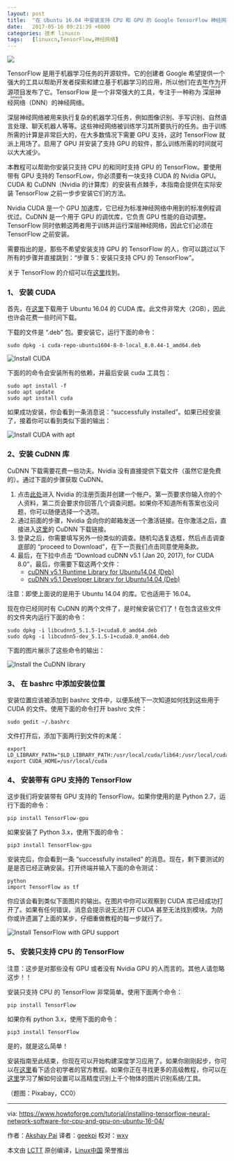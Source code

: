 ```yaml
---
layout: post
title:	"在 Ubuntu 16.04 中安装支持 CPU 和 GPU 的 Google TensorFlow 神经网络软件"
date:	2017-05-16 09:21:39 +0800 
categories:	技术 linuxcn 
tags:	[linuxcn,TensorFlow,神经网络]
---
```



![](/Asserts/Images//attachment/album/201705/16/092112rszflhhulbhhcfgt.jpg)


TensorFlow 是用于机器学习任务的开源软件。它的创建者 Google 希望提供一个强大的工具以帮助开发者探索和建立基于机器学习的应用，所以他们在去年作为开源项目发布了它。TensorFlow 是一个非常强大的工具，专注于一种称为<ruby> 深层神经网络 <rt>  deep neural network </rt></ruby>（DNN）的神经网络。


深层神经网络被用来执行复杂的机器学习任务，例如图像识别、手写识别、自然语言处理、聊天机器人等等。这些神经网络被训练学习其所要执行的任务。由于训练所需的计算是非常巨大的，在大多数情况下需要 GPU 支持，这时 TensorFlow 就派上用场了。启用了 GPU 并安装了支持 GPU 的软件，那么训练所需的时间就可以大大减少。


本教程可以帮助你安装只支持 CPU 的和同时支持 GPU 的 TensorFlow。要使用带有 GPU 支持的 TensorFLow，你必须要有一块支持 CUDA 的 Nvidia GPU。CUDA 和 CuDNN（Nvidia 的计算库）的安装有点棘手，本指南会提供在实际安装 TensorFlow 之前一步步安装它们的方法。


Nvidia CUDA 是一个 GPU 加速库，它已经为标准神经网络中用到的标准例程调优过。CuDNN 是一个用于 GPU 的调优库，它负责 GPU 性能的自动调整。TensorFlow 同时依赖这两者用于训练并运行深层神经网络，因此它们必须在 TensorFlow 之前安装。


需要指出的是，那些不希望安装支持 GPU 的 TensorFlow 的人，你可以跳过以下所有的步骤并直接跳到：“步骤 5：安装只支持 CPU 的 TensorFlow”。


关于 TensorFlow 的介绍可以在[这里](http://sourcedexter.com/what-is-tensorflow/)找到。


### 1、 安装 CUDA


首先，在[这里](https://developer.nvidia.com/compute/cuda/8.0/Prod2/local_installers/cuda-repo-ubuntu1604-8-0-local-ga2_8.0.61-1_amd64-deb)下载用于 Ubuntu 16.04 的 CUDA 库。此文件非常大（2GB），因此也许会花费一些时间下载。


下载的文件是 “.deb” 包。要安装它，运行下面的命令：



```
sudo dpkg -i cuda-repo-ubuntu1604-8-0-local_8.0.44-1_amd64.deb

```

![Install CUDA](/Asserts/Images//attachment/album/201705/16/092141tggqkad83kokgvhz.png)


下面的的命令会安装所有的依赖，并最后安装 cuda 工具包：



```
sudo apt install -f
sudo apt update
sudo apt install cuda

```

如果成功安装，你会看到一条消息说：“successfully installed”。如果已经安装了，接着你可以看到类似下面的输出：


![Install CUDA with apt](/Asserts/Images//attachment/album/201705/16/092142rgx0tt5be9weeetq.png)


### 2、安装 CuDNN 库


CuDNN 下载需要花费一些功夫。Nvidia 没有直接提供下载文件（虽然它是免费的）。通过下面的步骤获取 CuDNN。


1. 点击[此处](https://developer.nvidia.com/group/node/873374/subscribe/og_user_node)进入 Nvidia 的注册页面并创建一个帐户。第一页要求你输入你的个人资料，第二页会要求你回答几个调查问题。如果你不知道所有答案也没问题，你可以随便选择一个选项。
2. 通过前面的步骤，Nvidia 会向你的邮箱发送一个激活链接。在你激活之后，直接进入[这里](https://developer.nvidia.com/rdp/form/cudnn-download-survey)的 CuDNN 下载链接。
3. 登录之后，你需要填写另外一份类似的调查。随机勾选复选框，然后点击调查底部的 “proceed to Download”，在下一页我们点击同意使用条款。
4. 最后，在下拉中点击 “Download cuDNN v5.1 (Jan 20, 2017), for CUDA 8.0”，最后，你需要下载这两个文件：
	* [cuDNN v5.1 Runtime Library for Ubuntu14.04 (Deb)](https://developer.nvidia.com/compute/machine-learning/cudnn/secure/v5.1/prod_20161129/8.0/libcudnn5_5.1.10-1+cuda8.0_amd64-deb)
	* [cuDNN v5.1 Developer Library for Ubuntu14.04 (Deb)](https://developer.nvidia.com/compute/machine-learning/cudnn/secure/v5.1/prod_20161129/8.0/libcudnn5-dev_5.1.10-1+cuda8.0_amd64-deb)


注意：即使上面说的是用于 Ubuntu 14.04 的库。它也适用于 16.04。


现在你已经同时有 CuDNN 的两个文件了，是时候安装它们了！在包含这些文件的文件夹内运行下面的命令：



```
sudo dpkg -i libcudnn5_5.1.5-1+cuda8.0_amd64.deb
sudo dpkg -i libcudnn5-dev_5.1.5-1+cuda8.0_amd64.deb

```

下面的图片展示了这些命令的输出：


![Install the CuDNN library](/Asserts/Images//attachment/album/201705/16/092144pkcl6l68o4748l9u.png)


### 3、 在 bashrc 中添加安装位置


安装位置应该被添加到 bashrc 文件中，以便系统下一次知道如何找到这些用于 CUDA 的文件。使用下面的命令打开 bashrc 文件：



```
sudo gedit ~/.bashrc

```

文件打开后，添加下面两行到文件的末尾：



```
export LD_LIBRARY_PATH="$LD_LIBRARY_PATH:/usr/local/cuda/lib64:/usr/local/cuda/extras/CUPTI/lib64"
export CUDA_HOME=/usr/local/cuda

```

### 4、 安装带有 GPU 支持的 TensorFlow


这步我们将安装带有 GPU 支持的 TensorFlow。如果你使用的是 Python 2.7，运行下面的命令：



```
pip install TensorFlow-gpu

```

如果安装了 Python 3.x，使用下面的命令：



```
pip3 install TensorFlow-gpu

```

安装完后，你会看到一条 “successfully installed” 的消息。现在，剩下要测试的是是否已经正确安装。打开终端并输入下面的命令测试：



```
python
import TensorFlow as tf

```

你应该会看到类似下面图片的输出。在图片中你可以观察到 CUDA 库已经成功打开了。如果有任何错误，消息会提示说无法打开 CUDA 甚至无法找到模块。为防你或许遗漏了上面的某步，仔细重做教程的每一步就行了。


![Install TensorFlow with GPU support](/Asserts/Images//attachment/album/201705/16/092145wfewvf4nwfrzftpf.png)


### 5、 安装只支持 CPU 的 TensorFlow


注意：这步是对那些没有 GPU 或者没有 Nvidia GPU 的人而言的。其他人请忽略这步！！


安装只支持 CPU 的 TensorFlow 非常简单。使用下面两个命令：



```
pip install TensorFlow

```

如果你有 python 3.x，使用下面的命令：



```
pip3 install TensorFlow

```

是的，就是这么简单！


安装指南至此结束，你现在可以开始构建深度学习应用了。如果你刚刚起步，你可以在[这里](https://www.tensorflow.org/get_started/mnist/beginners)看下适合初学者的官方教程。如果你正在寻找更多的高级教程，你可以在[这里](https://www.tensorflow.org/tutorials/image_recognition)学习了解如何设置可以高精度识别上千个物体的图片识别系统/工具。


（题图：Pixabay，CC0）




---


via: <https://www.howtoforge.com/tutorial/installing-tensorflow-neural-network-software-for-cpu-and-gpu-on-ubuntu-16-04/>


作者：[Akshay Pai](https://www.howtoforge.com/tutorial/installing-tensorflow-neural-network-software-for-cpu-and-gpu-on-ubuntu-16-04/) 译者：[geekpi](https://github.com/geekpi) 校对：[wxy](https://github.com/wxy)


本文由 [LCTT](https://github.com/LCTT/TranslateProject) 原创编译，[Linux中国](https://linux.cn/) 荣誉推出
